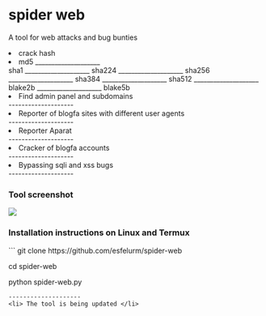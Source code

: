 # spider web

A tool for web attacks and bug bunties 

<li> crack hash <li>
md5
____________________<br/>
sha1
____________________<br\>
sha224
____________________<br\>
sha256
____________________<br\>
sha384
____________________<br\>
sha512
____________________<br\>
blake2b
____________________<br\>
blake5b 
<li> Find admin panel and subdomains </li>
--------------------
<li> Reporter of blogfa sites with different user agents </li>
--------------------
<li> Reporter Aparat </li>
--------------------
<li> Cracker of blogfa accounts </li>
--------------------
<li> Bypassing sqli and xss bugs </li>
--------------------
<h3> Tool screenshot </h3>
<a href="https://t.me/esfelurm" target="_blank"><img src="https://s2.uupload.ir/files/img_20230118_120030_648_sgys.jpg" border="0"/></a>
<h3>Installation instructions on Linux and Termux </h3>
``` 
git clone https://github.com/esfelurm/spider-web

cd spider-web

python spider-web.py
```
--------------------
<li> The tool is being updated </li>


